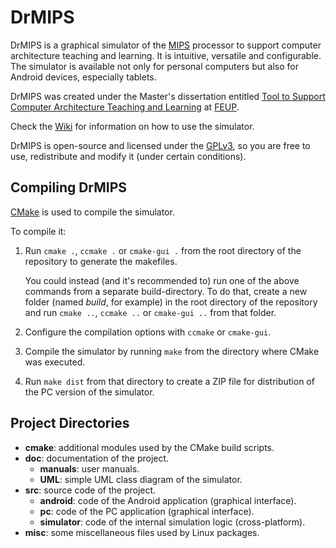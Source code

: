 DrMIPS
======

DrMIPS is a graphical simulator of the [MIPS][MIPS] processor to support
computer architecture teaching and learning. It is intuitive, versatile and
configurable.
The simulator is available not only for personal computers but also for Android
devices, especially tablets.

DrMIPS was created under the Master's dissertation entitled
[Tool to Support Computer Architecture Teaching and Learning][DISS] at
[FEUP][FEUP].

Check the [Wiki][wiki] for information on how to use the simulator.

DrMIPS is open-source and licensed under the [GPLv3][gpl3], so you are free to
use, redistribute and modify it (under certain conditions).


Compiling DrMIPS
----------------

[CMake][cmake] is used to compile the simulator.

To compile it:

1.  Run `cmake .`, `ccmake .` or `cmake-gui .` from the root directory of the
    repository to generate the makefiles.

    You could instead (and it's recommended to) run one of the above commands
    from a separate build-directory.
    To do that, create a new folder (named *build*, for example) in the root
    directory of the repository and run `cmake ..`, `ccmake ..` or `cmake-gui ..`
    from that folder.

2.  Configure the compilation options with `ccmake` or `cmake-gui`.

3.  Compile the simulator by running `make` from the directory where CMake was
    executed.

4.  Run `make dist` from that directory to create a ZIP file for distribution of
    the PC version of the simulator.


Project Directories
-------------------

* **cmake**: additional modules used by the CMake build scripts.
* **doc**: documentation of the project.
    * **manuals**: user manuals.
    * **UML**: simple UML class diagram of the simulator.
* **src**: source code of the project.
    * **android**: code of the Android application (graphical interface).
    * **pc**: code of the PC application (graphical interface).
    * **simulator**: code of the internal simulation logic (cross-platform).
* **misc**: some miscellaneous files used by Linux packages.



[DISS]: http://paginas.fe.up.pt/~ei08109/dissertation/ "Dissertation Wiki"
[FEUP]: http://www.fe.up.pt/ "Faculty of Engineering of the University of Porto"
[MIPS]: http://en.wikipedia.org/wiki/MIPS_architecture "MIPS architecture"
[wiki]: https://bitbucket.org/brunonova/drmips/wiki/ "DrMIPS Wiki"
[cmake]: http://www.cmake.org/ "CMake - Cross Platform Make"
[gpl3]: http://www.gnu.org/licenses/gpl-3.0.html "GNU General Public License v3"

